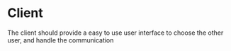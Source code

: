 # Client
The client should provide a easy to use user interface to choose the other user, and handle the communication